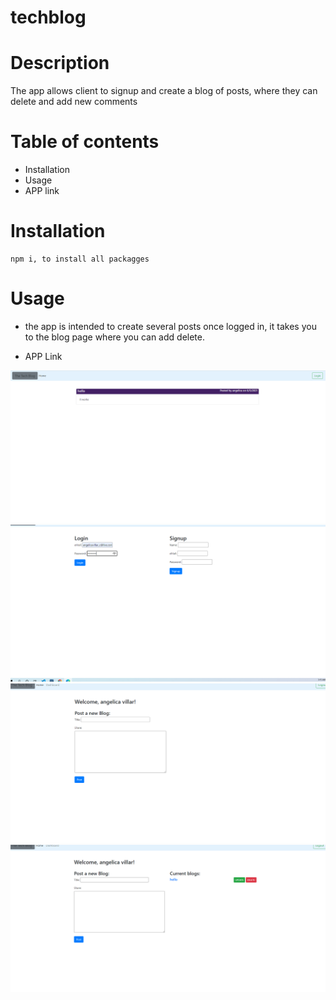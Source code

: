 # techblog

# Description
The app allows client to signup and create a blog of posts, where they can delete and add new comments

# Table of contents
- Installation
- Usage
- APP link



# Installation
    npm i, to install all packagges

# Usage
- the app is intended to create several posts once logged in, it takes you to the blog page where you can add delete.

- APP Link

![signin](./images/tb.png)
![homepage](./images/tb1.png)
![blog](./images/tb2.png)
![after adding to blog](./images/tb3.png)

 


